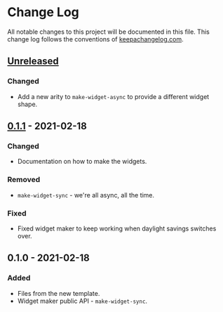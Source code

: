 # Change Log
All notable changes to this project will be documented in this file. This change log follows the conventions of [keepachangelog.com](http://keepachangelog.com/).

## [Unreleased]
### Changed
- Add a new arity to `make-widget-async` to provide a different widget shape.

## [0.1.1] - 2021-02-18
### Changed
- Documentation on how to make the widgets.

### Removed
- `make-widget-sync` - we're all async, all the time.

### Fixed
- Fixed widget maker to keep working when daylight savings switches over.

## 0.1.0 - 2021-02-18
### Added
- Files from the new template.
- Widget maker public API - `make-widget-sync`.

[Unreleased]: https://github.com/your-name/datomic5-ecommerce/compare/0.1.1...HEAD
[0.1.1]: https://github.com/your-name/datomic5-ecommerce/compare/0.1.0...0.1.1
